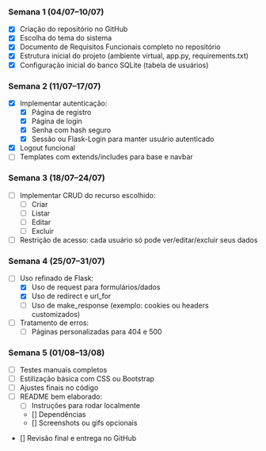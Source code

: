 ### Semana 1 (04/07–10/07)
- [x] Criação do repositório no GitHub 
- [x] Escolha do tema do sistema 
- [x] Documento de Requisitos Funcionais completo no repositório 
- [x] Estrutura inicial do projeto (ambiente virtual, app.py, requirements.txt) 
- [x] Configuração inicial do banco SQLite (tabela de usuários) 

### Semana 2 (11/07–17/07)
- [x] Implementar autenticação: 
    - [x] Página de registro 
    - [x] Página de login 
    - [x] Senha com hash seguro 
    - [x] Sessão ou Flask-Login para manter usuário autenticado 
- [x] Logout funcional 
- [ ] Templates com extends/includes para base e navbar

### Semana 3 (18/07–24/07)
- [ ] Implementar CRUD do recurso escolhido:
    - [ ] Criar
    - [ ] Listar
    - [ ] Editar
    - [ ] Excluir
- [ ] Restrição de acesso: cada usuário só pode ver/editar/excluir seus dados

### Semana 4 (25/07–31/07)
- [ ] Uso refinado de Flask:
    - [x] Uso de request para formulários/dados
    - [x] Uso de redirect e url_for 
    - [ ] Uso de make_response (exemplo: cookies ou headers customizados)
- [ ] Tratamento de erros:
    - [ ] Páginas personalizadas para 404 e 500

### Semana 5 (01/08–13/08)
- [ ] Testes manuais completos
- [ ] Estilização básica com CSS ou Bootstrap
- [ ] Ajustes finais no código
- [ ] README bem elaborado:
    - [ ] Instruções para rodar localmente
    - [] Dependências
    - [] Screenshots ou gifs opcionais
- [] Revisão final e entrega no GitHub
